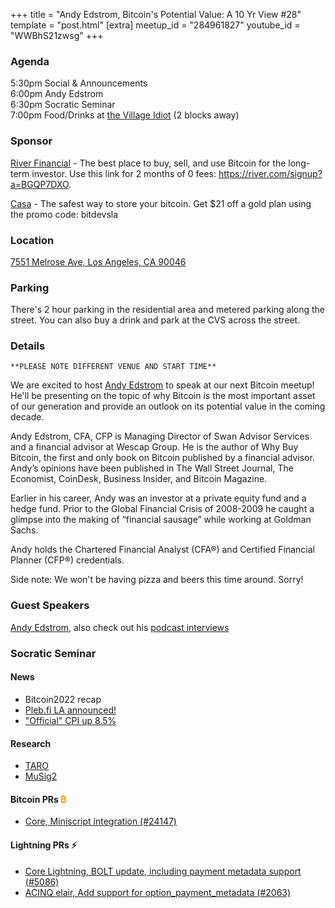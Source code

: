 +++
title = "Andy Edstrom, Bitcoin's Potential Value: A 10 Yr View #28"
template = "post.html"
[extra]
meetup_id = "284961827"
youtube_id = "WWBhS21zwsg"
+++

### Agenda

5:30pm Social & Announcements  
6:00pm Andy Edstrom  
6:30pm Socratic Seminar  
7:00pm Food/Drinks at [the Village Idiot](https://www.villageidiotla.com/) (2 blocks away)

### Sponsor

[River Financial](https://river.com/) - The best place to buy, sell, and use Bitcoin for the
long-term investor. Use this link for 2 months of 0 fees: <https://river.com/signup?a=BGQP7DXO>.

[Casa](https://app.keys.casa/subscribe/gold) - The safest way to store your bitcoin. Get $21 off a
gold plan using the promo code: bitdevsla

### Location

[7551 Melrose Ave, Los Angeles, CA 90046](https://www.google.com/maps/place/7551+Melrose+Ave,+West+Hollywood,+CA+90046)

### Parking

There's 2 hour parking in the residential area and metered parking along the street. You can also
buy a drink and park at the CVS across the street.

### Details

`**PLEASE NOTE DIFFERENT VENUE AND START TIME**`

We are excited to host [Andy Edstrom] to speak at our next Bitcoin meetup! He'll be presenting on the topic of why Bitcoin is the most important asset of our generation and provide an outlook on its potential value in the coming decade.

Andy Edstrom, CFA, CFP is Managing Director of Swan Advisor Services and a financial advisor at Wescap Group. He is the author of Why Buy Bitcoin, the first and only book on Bitcoin published by a financial advisor. Andy’s opinions have been published in The Wall Street Journal, The Economist, CoinDesk, Business Insider, and Bitcoin Magazine.

Earlier in his career, Andy was an investor at a private equity fund and a hedge fund. Prior to the Global Financial Crisis of 2008-2009 he caught a glimpse into the making of “financial sausage” while working at Goldman Sachs.

Andy holds the Chartered Financial Analyst (CFA®) and Certified Financial Planner (CFP®) credentials.

Side note: We won't be having pizza and beers this time around. Sorry!

### Guest Speakers

[Andy Edstrom], also check out his [podcast interviews]

[Andy Edstrom]:https://twitter.com/edstromandrew
[podcast interviews]:http://www.andyedstrom.com/podcasts-interviews-2/

### Socratic Seminar

#### News

- Bitcoin2022 recap
- [Pleb.fi LA announced!](https://bitdevsla.org/pleb-fi-1/)
- ["Official" CPI up 8.5%](https://www.bls.gov/opub/ted/2022/consumer-prices-up-8-5-percent-for-year-ended-march-2022.htm)

#### Research

- [TARO](https://twitter.com/lightning/status/1511359082149691394)
- [MuSig2](https://github.com/jonasnick/bips/blob/musig2/bip-musig2.mediawiki)

#### Bitcoin PRs <font color="#FF9900">₿</font>

- [Core, Miniscript integration (#24147)](https://github.com/bitcoin/bitcoin/pull/24147)

#### Lightning PRs ⚡ 

- [Core Lightning, BOLT update, including payment metadata support (#5086)](https://github.com/ElementsProject/lightning/pull/5086)
- [ACINQ elair, Add support for option_payment_metadata (#2063)](https://github.com/ACINQ/eclair/pull/2063)
